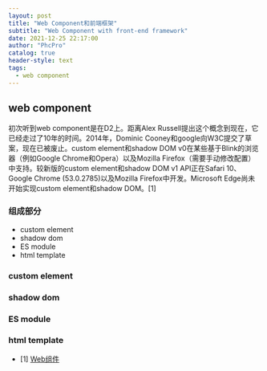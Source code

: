 ```yaml
---
layout: post
title: "Web Component和前端框架"
subtitle: "Web Component with front-end framework"
date: 2021-12-25 22:17:00
author: "PhcPro"
catalog: true
header-style: text
tags:
  - web component 
--- 
```


## web component
初次听到web component是在D2上。距离Alex Russell提出这个概念到现在，它已经走过了10年的时间。2014年，Dominic Cooney和google向W3C提交了草案，现在已被废止。custom element和shadow DOM v0在某些基于Blink的浏览器（例如Google Chrome和Opera）以及Mozilla Firefox（需要手动修改配置）中支持。较新版的custom element和shadow DOM v1 API正在Safari 10、Google Chrome (53.0.2785)以及Mozilla Firefox中开发。Microsoft Edge尚未开始实现custom element和shadow DOM。[1]

### 组成部分
- custom element
- shadow dom
- ES module
- html template

### custom element

### shadow dom

### ES module

### html template

- [1] [Web组件](https://zh.wikipedia.org/wiki/Web%E7%BB%84%E4%BB%B6)
